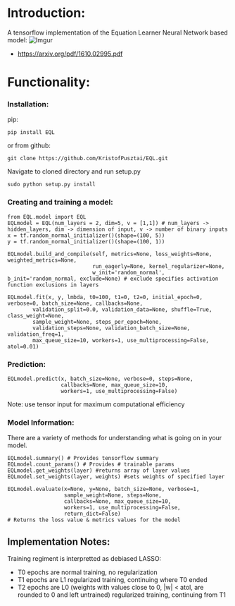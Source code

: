 # Introduction:

A tensorflow implementation of the Equation Learner Neural Network based model:
![Imgur](https://i.imgur.com/L77pz3d.png)
- https://arxiv.org/pdf/1610.02995.pdf

# Functionality:
### Installation:
pip:

    pip install EQL
or from github:
    
    git clone https://github.com/KristofPusztai/EQL.git
Navigate to cloned directory and run setup.py
    
    sudo python setup.py install

### Creating and training a model:

    from EQL.model import EQL
    EQLmodel = EQL(num_layers = 2, dim=5, v = [1,1]) # num_layers -> hidden_layers, dim -> dimension of input, v -> number of binary inputs
    x = tf.random_normal_initializer()(shape=(100, 5))
    y = tf.random_normal_initializer()(shape=(100, 1))
    
    EQLmodel.build_and_compile(self, metrics=None, loss_weights=None, weighted_metrics=None,
                               run_eagerly=None, kernel_regularizer=None,
                               w_init='random_normal', b_init='random_normal, exclude=None) # exclude specifies activation function exclusions in layers
                               
    EQLmodel.fit(x, y, lmbda, t0=100, t1=0, t2=0, initial_epoch=0, verbose=0, batch_size=None, callbacks=None,
            validation_split=0.0, validation_data=None, shuffle=True, class_weight=None,
            sample_weight=None, steps_per_epoch=None,
            validation_steps=None, validation_batch_size=None, validation_freq=1,
            max_queue_size=10, workers=1, use_multiprocessing=False, atol=0.01)
    
### Prediction:
    
    EQLmodel.predict(x, batch_size=None, verbose=0, steps=None, 
                     callbacks=None, max_queue_size=10,
                     workers=1, use_multiprocessing=False)
    
Note: use tensor input for maximum computational efficiency

### Model Information:
There are a variety of methods for understanding what is going on
in your model.

    EQLmodel.summary() # Provides tensorflow summary
    EQLmodel.count_params() # Provides # trainable params
    EQLmodel.get_weights(layer) #returns array of layer values
    EQLmodel.set_weights(layer, weights) #sets weights of specified layer
    
    EQLmodel.evaluate(x=None, y=None, batch_size=None, verbose=1,
                      sample_weight=None, steps=None,
                      callbacks=None, max_queue_size=10, 
                      workers=1, use_multiprocessing=False,
                      return_dict=False)
    # Returns the loss value & metrics values for the model
## Implementation Notes:
Training regiment is interpretted as debiased LASSO:
- T0 epochs are normal training, no regularization
- T1 epochs are L1 regularized training, continuing where T0 ended
- T2 epochs are L0 (weights with values close to 0, |w| < atol, are rounded to 0 and left untrained) regularized training, continuing from T1
